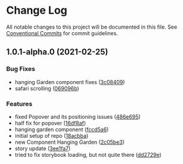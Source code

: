 # Change Log

All notable changes to this project will be documented in this file.
See [Conventional Commits](https://conventionalcommits.org) for commit guidelines.

## 1.0.1-alpha.0 (2021-02-25)


### Bug Fixes

* hanging Garden component fixes ([3c08409](https://github.com/equinor/fusion-react-components/commit/3c0840943bb6cac3ee3309e304bbf78a8bd4c449))
* safari scrolling ([069096b](https://github.com/equinor/fusion-react-components/commit/069096b1570655e393ad40c65e1667579c1bdebc))


### Features

* fixed Popover and its positioning issues ([486e695](https://github.com/equinor/fusion-react-components/commit/486e69504b01e2ecd2391e9eaae8d0160a9ab314))
* half fix for popover ([16df8af](https://github.com/equinor/fusion-react-components/commit/16df8af43f7ec7a5cc96446bdc9eed9323be14db))
* hanging garden component ([fccd5a6](https://github.com/equinor/fusion-react-components/commit/fccd5a6e96f055c8e1e0c802596a5e7d995bb008))
* initial setup of repo ([18acbba](https://github.com/equinor/fusion-react-components/commit/18acbbac12af1e47f9c837278fe055286044b5d8))
* new Component Hanging Garden ([2c05be3](https://github.com/equinor/fusion-react-components/commit/2c05be3c9c2f4e957657171a08e021bf4632d3ff))
* story update ([3ee1fa7](https://github.com/equinor/fusion-react-components/commit/3ee1fa7933df18c4a08ab26c9ed16de9bcb158f1))
* tried to fix storybook loading, but not quite there ([dd2729e](https://github.com/equinor/fusion-react-components/commit/dd2729ea6414118f4c6e33d6240ec7359d70edb2))
